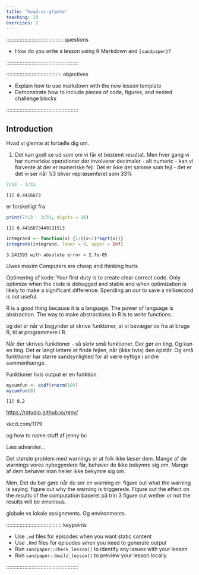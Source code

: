 ```yaml
---
title: 'hvad-vi-glemte'
teaching: 10
exercises: 2
---
```


:::::::::::::::::::::::::::::::::::::: questions 

- How do you write a lesson using R Markdown and `{sandpaper}`?

::::::::::::::::::::::::::::::::::::::::::::::::

::::::::::::::::::::::::::::::::::::: objectives

- Explain how to use markdown with the new lesson template
- Demonstrate how to include pieces of code, figures, and nested challenge blocks

::::::::::::::::::::::::::::::::::::::::::::::::

## Introduction

Hvad vi glemte at fortælle dig om.

1. Det kan godt se ud som om vi får et bestemt resultat. Men hver gang
vi har numeriske operationer der involverer decimaler - alt numeric - kan vi
forvente at der er numeriske fejl. Det er ikke det samme som fejl - det er 
det vi ser når 1/3 bliver repræsenteret som 33%


``` r
7/13 - 3/31
```

``` output
[1] 0.4416873
```

er forskelligt fra 

``` r
print(7/13 - 3/31, digits = 16)
```

``` output
[1] 0.4416873449131513
```



``` r
integrand <- function(x) {1/((x+1)*sqrt(x))}
integrate(integrand, lower = 0, upper = Inf)
```

``` output
3.141593 with absolute error < 2.7e-05
```


Uwes maxim
Computers are cheap and thinking hurts

Optimering af kode:
Your first duty is to create clear correct code.
Only optimize when the code is debugged and stable
and when optimization is likely to make a significant difference. Spending
an our to save a millisecond is not useful.

R is a good thing because it is a language.
The power of language is abstraction.
The way to make abstractions in R is to write functions.

og det er når vi begynder at skrive funktoner, at vi bevæger os fra
at bruge R, til at programmere i R.

Når der skrives funktioner - så skriv små funktioner. Der gør en ting. Og kun
en ting. Det er langt lettere at finde fejlen, når (ikke hvis) den opstår.
Og små funktioner har større sandsynlighed for at være nyttige i andre 
sammenhænge.

Funktioner hvis output er en funktion.


``` r
mycumfun <- ecdf(rnorm(10))
mycumfun(0)
```

``` output
[1] 0.2
```


https://rstudio.github.io/renv/

xkcd.com/1179

og how to name stuff af jenny bc

Læs advarsler...

Det største problem med warnings er at folk ikke læser dem.
Mange af de warnings vores nybegyndere får, behøver de ikke bekymre sig om.
Mange af dem behøver man heller ikke bekymre sig om.

Men. Det du bør gøre når du ser en warning er:
figure out what the warning is saying.
figure out why the warning is triggerede.
Figure out the effect on the results of the computation
baseret på trin 3 figure out wether or not the results will be erronious.

globale vs lokale assignments. Og environments.

::::::::::::::::::::::::::::::::::::: keypoints 

- Use `.md` files for episodes when you want static content
- Use `.Rmd` files for episodes when you need to generate output
- Run `sandpaper::check_lesson()` to identify any issues with your lesson
- Run `sandpaper::build_lesson()` to preview your lesson locally

::::::::::::::::::::::::::::::::::::::::::::::::

